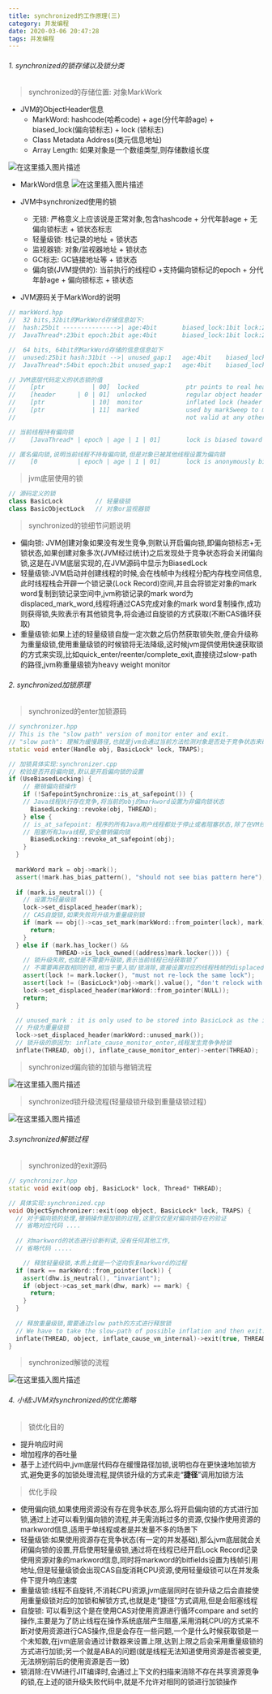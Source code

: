 ```yaml
---
title: synchronized的工作原理(三)
category: 并发编程
date: 2020-03-06 20:47:28
tags: 并发编程
---
```


<!-- more -->


###### 1. synchronized的锁存储以及锁分类
> synchronized的存储位置: 对象MarkWork

* JVM的ObjectHeader信息
    * MarkWord: hashcode(哈希code) + age(分代年龄age) + biased_lock(偏向锁标志) + lock (锁标志)
    * Class Metadata Address(类元信息地址)
    * Array Length: 如果对象是一个数组类型,则存储数组长度

![在这里插入图片描述](https://img-blog.csdnimg.cn/20200114151521308.jpg?x-oss-process=image/watermark,type_ZmFuZ3poZW5naGVpdGk,shadow_10,text_aHR0cHM6Ly9ibG9nLmNzZG4ubmV0L3dpbmRfNjAy,size_16,color_FFFFFF,t_70)


* MarkWord信息
![在这里插入图片描述](https://img-blog.csdnimg.cn/20200114151647395.jpg?x-oss-process=image/watermark,type_ZmFuZ3poZW5naGVpdGk,shadow_10,text_aHR0cHM6Ly9ibG9nLmNzZG4ubmV0L3dpbmRfNjAy,size_16,color_FFFFFF,t_70)

* JVM中synchronized使用的锁
	* 无锁: 严格意义上应该说是正常对象,包含hashcode + 分代年龄age + 无偏向锁标志 + 锁状态标志
	* 轻量级锁: 栈记录的地址 + 锁状态
	* 监视器锁: 对象/监视器地址 + 锁状态
	* GC标志: GC链接地址等 + 锁状态
	* 偏向锁(JVM提供的): 当前执行的线程ID +支持偏向锁标记的epoch + 分代年龄age + 偏向锁标志 + 锁状态

* JVM源码关于MarkWord的说明
```c++
// markWord.hpp
//  32 bits,32bit的MarkWord存储信息如下:
//  hash:25bit --------------->| age:4bit       biased_lock:1bit lock:2bit (normal object)
//  JavaThread*:23bit epoch:2bit age:4bit       biased_lock:1bit lock:2bit (biased object)

//  64 bits, 64bit的MarkWord存储的信息信息如下
//  unused:25bit hash:31bit -->| unused_gap:1   age:4bit    biased_lock:1bit lock:2bit (normal object)
//  JavaThread*:54bit epoch:2bit unused_gap:1   age:4bit    biased_lock:1bit lock:2bit (biased object)

// JVM底层代码定义的状态锁的值
//    [ptr             | 00]  locked             ptr points to real header on stack
//    [header      | 0 | 01]  unlocked           regular object header
//    [ptr             | 10]  monitor            inflated lock (header is wapped out)
//    [ptr             | 11]  marked             used by markSweep to mark an object
//                                               not valid at any other time

// 当前线程持有偏向锁
//    [JavaThread* | epoch | age | 1 | 01]       lock is biased toward given thread 

// 匿名偏向锁,说明当前线程不持有偏向锁,但是对象已被其他线程设置为偏向锁
//    [0           | epoch | age | 1 | 01]       lock is anonymously biased 
```
> jvm底层使用的锁
```c++
// 源码定义的锁
class BasicLock			// 轻量级锁
class BasicObjectLock   // 对象or监视器锁
```

> synchronized的锁细节问题说明

* 偏向锁: JVM创建对象如果没有发生竞争,则默认开启偏向锁,即偏向锁标志+无锁状态,如果创建对象多次(JVM经过统计)之后发现处于竞争状态将会关闭偏向锁,这是在JVM底层实现的,在JVM源码中显示为BiasedLock
* 轻量级锁:JVM启动并创建线程的时候,会在栈帧中为线程分配内存栈空间信息,此时线程栈会开辟一个锁记录(Lock Record)空间,并且会将锁定对象的mark word复制到锁记录空间中,jvm称锁记录的mark word为displaced_mark_word,线程将通过CAS完成对象的mark word复制操作,成功则获得锁,失败表示有其他锁竞争,将会通过自旋锁的方式获取(不断CAS循环获取)
* 重量级锁:如果上述的轻量级锁自旋一定次数之后仍然获取锁失败,便会升级称为重量级锁,使用重量级锁的时候锁将无法降级,这时候jvm提供使用快速获取锁的方式来实现,比如quick_enter/reenter/complete_exit,直接绕过slow-path的路径,jvm称重量级锁为heavy weight monitor

###### 2. synchronized加锁原理

> synchronized的enter加锁源码

```c++
// synchronizer.hpp
// This is the "slow path" version of monitor enter and exit.
// "slow path": 理解为缓慢路径,也就是jvm会通过当前方法检测对象是否处于竞争状态来确定锁的升级,以便于加快程序的性能(体现在响应时间和吞吐量)
static void enter(Handle obj, BasicLock* lock, TRAPS);

// 加锁具体实现:synchronizer.cpp
// 校验是否开启偏向锁,默认是开启偏向锁的设置
if (UseBiasedLocking) {
    // 撤销偏向锁操作
    if (!SafepointSynchronize::is_at_safepoint()) {
    // Java线程执行存在竞争,将当前的obj的markword设置为非偏向锁状态
      BiasedLocking::revoke(obj, THREAD);
    } else {
    // is_at_safepoint: 程序的所有Java用户线程都处于停止或者阻塞状态,除了在VM线程和本地执行的Java线程可执行
    // 阻塞所有Java线程,安全撤销偏向锁
      BiasedLocking::revoke_at_safepoint(obj);
    }
  }
 
  markWord mark = obj->mark();
  assert(!mark.has_bias_pattern(), "should not see bias pattern here");
  
  if (mark.is_neutral()) {
    // 设置为轻量级锁
    lock->set_displaced_header(mark);
    // CAS自旋锁,如果失败将升级为重量级别锁
    if (mark == obj()->cas_set_mark(markWord::from_pointer(lock), mark)) {
      return;
    }
  } else if (mark.has_locker() &&
             THREAD->is_lock_owned((address)mark.locker())) {
    // 锁升级失败,也就是不需要升级锁,表示当前线程已经获取锁了
    // 不需要再获取相同的锁,相当于重入锁/锁消除,直接设置对应的线程栈帧的displaced_mark_word为null
    assert(lock != mark.locker(), "must not re-lock the same lock");
    assert(lock != (BasicLock*)obj->mark().value(), "don't relock with same BasicLock");
    lock->set_displaced_header(markWord::from_pointer(NULL));
    return;
  }

  // unused_mark : it is only used to be stored into BasicLock as the indicator that the lock is using heavyweight monitor
  // 升级为重量级锁
  lock->set_displaced_header(markWord::unused_mark());
  // 锁升级的原因为: inflate_cause_monitor_enter,线程发生竞争争抢锁
  inflate(THREAD, obj(), inflate_cause_monitor_enter)->enter(THREAD);
```

> synchronized偏向锁的加锁与撤销流程

![在这里插入图片描述](https://img-blog.csdnimg.cn/20200115103837344.jpg?x-oss-process=image/watermark,type_ZmFuZ3poZW5naGVpdGk,shadow_10,text_aHR0cHM6Ly9ibG9nLmNzZG4ubmV0L3dpbmRfNjAy,size_16,color_FFFFFF,t_70)

> synchronized锁升级流程(轻量级锁升级到重量级锁过程)

![在这里插入图片描述](https://img-blog.csdnimg.cn/20200115102655297.jpg?x-oss-process=image/watermark,type_ZmFuZ3poZW5naGVpdGk,shadow_10,text_aHR0cHM6Ly9ibG9nLmNzZG4ubmV0L3dpbmRfNjAy,size_16,color_FFFFFF,t_70)
 
###### 3.synchronized解锁过程

> synchronized的exit源码

```c++
// synchronizer.hpp
static void exit(oop obj, BasicLock* lock, Thread* THREAD);

// 具体实现:synchronized.cpp
void ObjectSynchronizer::exit(oop object, BasicLock* lock, TRAPS) {
  // 对于偏向锁的处理,撤销操作是加锁的过程,这里仅仅是对偏向锁存在的验证
  // 省略对应代码 .... 
  
  // 对markword的状态进行诊断判读,没有任何其他工作,
  // 省略代码 .....

	// 释放轻量级锁,本质上就是一个逆向恢复markword的过程
  if (mark == markWord::from_pointer(lock)) {
    assert(dhw.is_neutral(), "invariant");
    if (object->cas_set_mark(dhw, mark) == mark) {
      return;
    }
  }
  
  // 释放重量级锁,需要通过slow path的方式进行释放锁
  // We have to take the slow-path of possible inflation and then exit.
  inflate(THREAD, object, inflate_cause_vm_internal)->exit(true, THREAD);
}
```

> synchronized解锁的流程

![在这里插入图片描述](https://img-blog.csdnimg.cn/20200115105113844.jpg?x-oss-process=image/watermark,type_ZmFuZ3poZW5naGVpdGk,shadow_10,text_aHR0cHM6Ly9ibG9nLmNzZG4ubmV0L3dpbmRfNjAy,size_16,color_FFFFFF,t_70)

###### 4. 小结:JVM对synchronized的优化策略
> 锁优化目的

* 提升响应时间
* 增加程序的吞吐量
* 基于上述代码中,jvm底层代码存在缓慢路径加锁,说明也存在更快速地加锁方式,避免更多的加锁处理流程,提供锁升级的方式来走“**捷径**”调用加锁方法

> 优化手段

* 使用偏向锁,如果使用资源没有存在竞争状态,那么将开启偏向锁的方式进行加锁,通过上述可以看到偏向锁的流程,并无需消耗过多的资源,仅操作使用资源的markword信息,适用于单线程或者是并发量不多的场景下
* 轻量级锁:如果使用资源存在竞争状态(有一定的并发基础),那么jvm底层就会关闭偏向锁的设置,开启使用轻量级锁,通过将在线程已经开启Lock Record记录使用资源对象的markword信息,同时将markword的bitfields设置为栈帧引用地址,但是轻量级锁会出现CAS自旋消耗CPU资源,使用轻量级锁可以在并发条件下提升响应速度
* 重量级锁:线程不自旋转,不消耗CPU资源,jvm底层同时在锁升级之后会直接使用重量级锁对应的加锁和解锁方式,也就是走“捷径”方式调用,但是会阻塞线程
* 自旋锁: 可以看到这个是在使用CAS对使用资源进行循环compare and set的操作,主要是为了防止线程在操作系统底层产生阻塞,采用消耗CPU的方式来不断对使用资源进行CAS操作,但是会存在一些问题,一个是什么时候获取锁是一个未知数,在jvm底层会通过计数器来设置上限,达到上限之后会采用重量级锁的方式进行加锁;另一个就是ABA的问题(就是线程无法知道使用资源是否被变更,无法辨别前后的使用资源是否一致)
* 锁消除:在VM进行JIT编译时,会通过上下文的扫描来消除不存在共享资源竞争的锁,在上述的锁升级失败代码中,就是不允许对相同的锁进行加锁操作
